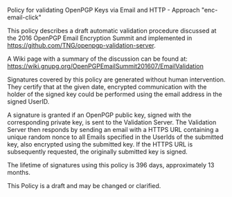 Policy for validating OpenPGP Keys via Email and HTTP - Approach "enc-email-click"

This policy describes a draft automatic validation procedure
discussed at the 2016 OpenPGP Email Encryption Summit
and implemented in https://github.com/TNG/openpgp-validation-server.

A Wiki page with a summary of the discussion can be found at:
https://wiki.gnupg.org/OpenPGPEmailSummit201607/EmailValidation

Signatures covered by this policy are generated without human intervention.
They certify that at the given date, encrypted communication with the holder
of the signed key could be performed using the email address in the signed UserID.

A signature is granted if an OpenPGP public key, signed with the corresponding
private key, is sent to the Validation Server. The Validation Server then
responds by sending an email with a HTTPS URL containing a unique random nonce
to all Emails specified in the UserIds of the submitted key, also encrypted
using the submitted key. If the HTTPS URL is subsequently requested, the
originally submitted key is signed.

The lifetime of signatures using this policy is 396 days, approximately 13 months.

This Policy is a draft and may be changed or clarified.
